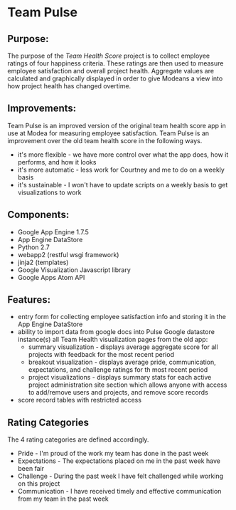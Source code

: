 Team Pulse
==============

Purpose:
--------------
The purpose of the *Team Health Score* project is to collect employee ratings of four happiness criteria. These ratings are then used to measure employee satisfaction and overall project health. Aggregate values are calculated and graphically displayed in order to give Modeans a view into how project health has changed overtime.   

Improvements:
--------------
Team Pulse is an improved version of the original team health score app in use at Modea for measuring employee satisfaction. Team Pulse is an improvement over the old team health score in the following ways.
 * it's more flexible - we have more control over what the app does, how it performs, and how it looks
 * it's more automatic - less work for Courtney and me to do on a weekly basis
 * it's sustainable - I won't have to update scripts on a weekly basis to get visualizations to work

Components:
--------------
 * Google App Engine 1.7.5
 * App Engine DataStore
 * Python 2.7
 * webapp2 (restful wsgi framework)
 * jinja2 (templates)
 * Google Visualization Javascript library 
 * Google Apps Atom API

Features:
--------------
 * entry form for collecting employee satisfaction info and storing it in the App Engine DataStore
 * ability to import data from google docs into Pulse Google datastore instance(s)
all Team Health visualization pages from the old app:
    * summary visualization - displays average aggregate score for all projects with feedback for the most recent period
    * breakout visualization - displays average pride, communication, expectations, and challenge ratings for th most recent period
    * project visualizations - displays summary stats for each active project
administration site section which allows anyone with access to add/remove users and projects, and remove score records
 * score record tables with restricted access

Rating Categories
--------------
The 4 rating categories are defined accordingly.
 * Pride - I'm proud of the work my team has done in the past week
 * Expectations - The expectations placed on me in the past week have been fair
 * Challenge - During the past week I have felt challenged while working on this project
 * Communication - I have received timely and effective communication from my team in the past week
